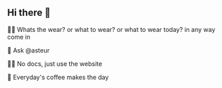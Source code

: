 ## Hi there 👋

🙋‍♀️ Whats the wear? or what to wear? or what to wear today? in any way come in

🌈 Ask @asteur

👩‍💻 No docs, just use the website

🍿 Everyday's coffee makes the day
